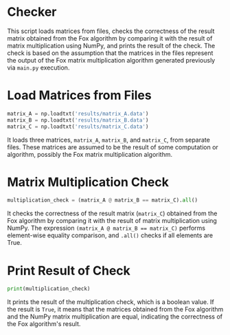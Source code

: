 # Checker

<!-- toc -->

This script loads matrices from files, checks the correctness of the result matrix obtained from the Fox algorithm by comparing it with the result of matrix multiplication using NumPy, and prints the result of the check. The check is based on the assumption that the matrices in the files represent the output of the Fox matrix multiplication algorithm generated previously via `main.py` execution.

# Load Matrices from Files

```python
matrix_A = np.loadtxt('results/matrix_A.data')
matrix_B = np.loadtxt('results/matrix_B.data')
matrix_C = np.loadtxt('results/matrix_C.data')
```
It loads three matrices, `matrix_A`, `matrix_B`, and `matrix_C`, from separate files. These matrices are assumed to be the result of some computation or algorithm, possibly the Fox matrix multiplication algorithm.

# Matrix Multiplication Check

```python
multiplication_check = (matrix_A @ matrix_B == matrix_C).all()
```
It checks the correctness of the result matrix (`matrix_C`) obtained from the Fox algorithm by comparing it with the result of matrix multiplication using NumPy. The expression `(matrix_A @ matrix_B == matrix_C)` performs element-wise equality comparison, and `.all()` checks if all elements are True.

# Print Result of Check

```python
print(multiplication_check)
```
It prints the result of the multiplication check, which is a boolean value. If the result is `True`, it means that the matrices obtained from the Fox algorithm and the NumPy matrix multiplication are equal, indicating the correctness of the Fox algorithm's result.
